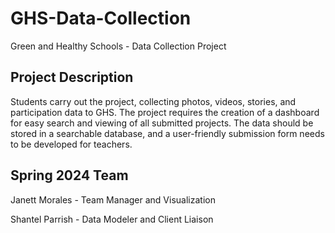 # GHS-Data-Collection
Green and Healthy Schools - Data Collection Project

## Project Description 
Students carry out the project, collecting photos, videos, stories, and participation data to GHS. The project requires the creation of a dashboard for easy search and viewing of all submitted projects. The data should be stored in a searchable database, and a user-friendly submission form needs to be developed for teachers.
## Spring 2024 Team 

Janett Morales - Team Manager and Visualization

Shantel Parrish - Data Modeler and Client Liaison

 


